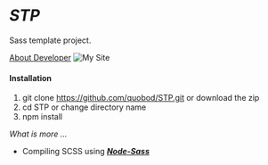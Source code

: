 # _STP_

Sass template project.

[About Developer](https://rickjw.herokuapp.com/)
![My Site](/public/graphics/example.png)

#### **Installation**

1. git clone https://github.com/quobod/STP.git or download the zip
2. cd STP or change directory name
3. npm install

_What is more ..._

- Compiling SCSS using [**_Node-Sass_**](https://github.com/sass/node-sass)
	
	
